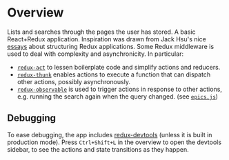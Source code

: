 # Overview

Lists and searches through the pages the user has stored. A basic React+Redux application.
Inspiration was drawn from Jack Hsu's nice [essays][] about structuring Redux applications.
Some Redux middleware is used to deal with complexity and asynchronicity. In particular:

- [`redux-act`](https://github.com/pauldijou/redux-act) to lessen boilerplate code and simplify
  actions and reducers.
- [`redux-thunk`](https://github.com/gaearon/redux-thunk) enables actions to execute a function that
  can dispatch other actions, possibly asynchronously.
- [`redux-observable`](https://redux-observable.js.org) is used to trigger actions in response to
  other actions, e.g. running the search again when the query changed. (see [`epics.js`](epics.js))


[essays]: https://jaysoo.ca/2016/02/28/organizing-redux-application/


## Debugging

To ease debugging, the app includes [redux-devtools][] (unless it is built in production mode).
Press `Ctrl+Shift+L` in the overview to open the devtools sidebar, to see the actions and state
transitions as they happen.


[redux-devtools]: https://github.com/gaearon/redux-devtools
